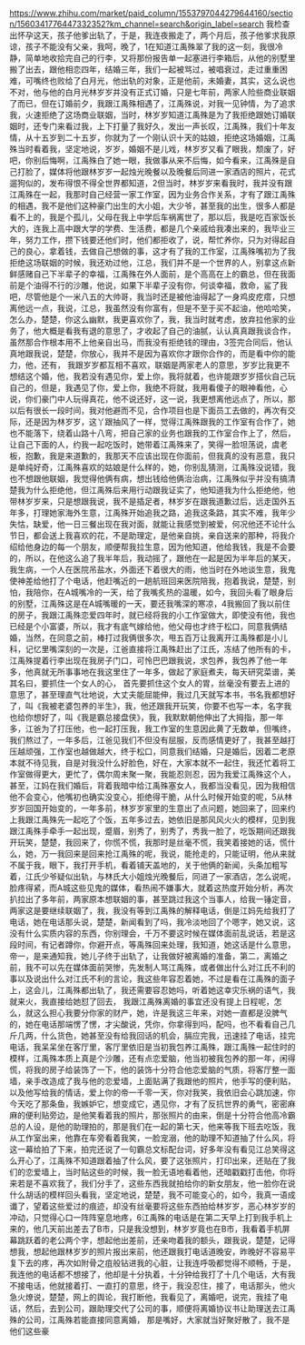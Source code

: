 https://www.zhihu.com/market/paid_column/1553797044279644160/section/1560341776447332352?km_channel=search&origin_label=search
我检查出怀孕这天，孩子他爹出轨了，于是，我连夜搬走了，两个月后，孩子他爹求我原谅，孩子不能没有父亲，我呵，晚了，1在知道江禹殊翠了我的这一刻，我很冷静，简单地收拾完自己的行李，又将那份报告单一起塞进行李箱后，从他的别墅里搬了出去，跟他相恋四年，结婚三年，我们一起被骂过，被唱衰过，走过重重困难，可嘴终也败给了白月光，他出轨的对象，正是他前，未婚妻，其实，这么说也不对，他与他的白月光林岁岁并没有正式订婚，只是七年前，两家人险些商业联姻了而已，但在订婚前夕，我跟江禹殊相遇了，江禹殊说，对我一见钟情，为了追求我，火速拒绝了这场商业联姻，当时，林岁岁知道江禹殊是为了我拒绝跟她订婚联姻时，还专门来看过我，上下打量了我好久，发出一声长叹，江禹殊，我们十年友情，从十五岁到二十五岁，你就为了一个刚认识十天的姑娘，拒绝这场婚姻，江禹殊当时看着我，坚定地说，岁岁，婚姻不是儿戏，林岁岁又看了眼我，颓废了，好吧，你别后悔啊，江禹殊白了她一眼，我做事从来不后悔，如今看来，江禹殊是自己打脸了，媒体将他跟林岁岁一起烛光晚餐以及晚餐后同进一家酒店的照片，花式遛狗似的，发布得恨不得全世界都知道，2但当时，林岁岁来看我时，我并没有跟江禹殊在一起，我那时自己经营一家工作室，因为业务合作关系，才有了跟江禹殊的相遇，我不是他们这种豪门出生的大小姐，大少爷，甚至我的出生，很多人都是看不上的，我是个孤儿，父母在我上中学后车祸离世了，那以后，我是吃百家饭长大的，连我上高中跟大学的学费、生活费，都是几个亲戚给我凑出来的，我毕业三年，努力工作，攒下钱要还他们时，他们都拒收了，说，帮忙养你，只为对得起自己的良心，拿着钱，去做自己想做的事，这才有了我的工作室，江禹殊嘴初为了我拒绝这场联姻的时候，我还劝过他，江总，我们并不是一个世界的人，别拿这点新鲜感赌自己下半辈子的幸福，江禹殊在外人面前，是个高高在上的霸总，但在我面前是个油得不行的沙雕，他说，如果下半辈子没有你，何谈幸福，救命，鲨了我吧，尽管他是个一米八五的大帅哥，我当时还是被他油得起了一身鸡皮疙瘩，只想离他远一点，我说，江总，我虽然没有你富有，但是不至于买不起油，他哈哈笑，怎么办，楚楚，你这么幽默，我更喜欢你了，我，我当时就考虑，放弃拉他家的业务了，他大概是看我有退的意思了，才收起了自己的油腻，认认真真跟我谈合作，虽然那合作根本用不上他亲自出马，而我没有拒绝钱的理由，3签完合同后，他认真地跟我说，楚楚，你放心，我并不是因为喜欢你才跟你合作的，而是看中你的能力，他，还有，
我跟岁岁都互相不喜欢，联姻是两家老人的意思，岁岁比我更不想结这个婚，他，我若没有遇见你，爱上你，我将就着，也许能跟岁岁搭伙自己玩自己的，但是，我遇见了你，爱上你，我绝不将就，我用看傻子的眼神看他，心说，你们豪门中人玩得真花，他不说还好，这一说，我更想离他远点了，所以，那以后有很长一段时间，我对他避而不见，合作项目也是下面员工去做的，再次有交际，还是因为林岁岁，这丫跟抽风了一样，觉得江禹殊跟我的工作室有合作了，她也不能落下，绕着山路十八弯，把自己家的业务也跟我的工作室合作上了，然后，让自己下面的人，约我一起吃饭时，她带着江禹殊来了，笑得一脸坦荡说，虞老板，抱歉，我是来道歉的，我那天不应该出现在你面前，但我真的没有恶意，我只是单纯好奇，江禹殊喜欢的姑娘是什么样的，她，你别乱猜测，江禹殊没说错，我也不想跟他联姻，我觉得他俩有病，想出钱给他俩治治病，江禹殊似乎并没有搞清楚我为什么拒绝他，但江禹殊后来用行动跟我证实了，他知道我为什么拒绝他，他带林岁岁来，只是想跟我说，我不是插足者，林岁岁在跟我道歉过后，远走国外五年多，打理她家海外生意，江禹殊开始追我之路，追我这条路，其实不难，我年少失怙，缺爱，他一日三餐出现在我对面，就能让我感觉到被爱，何况他还不论什么节日，都会送上我喜欢的花，不是助理定，是他亲自挑，亲自送来的那种，将我介绍给他身边的每一个朋友，顺便帮我拉生意，因为他知道，他给我钱，我是不会要的，所以，在他这么追了我半年后，我动摇了，跟他在一起是因为半年后的某天，我生病，一个人在医院吊盐水，外面还下着很大的雨，他当时在外地谈生意，我鬼使神差给他打了个电话，他赶嘴近的一趟航班回来医院陪我，抱着我说，楚楚，别怕，我陪你，在A城嘴冷的一天，给了我嘴炙热的温暖，如今，我回头看了眼身后的别墅，江禹殊这是在A城嘴暖的一天，要还我嘴深的寒凉，4我搬回了我以前住的房子，我跟江禹殊恋爱四年时，就已经将我的小工作室做大，即使没有他，我也已经是个小富婆，所以，我才有底气嫁给他，他父母也才终于松口，同意我俩结婚，当然，在同意之前，棒打过我俩很多次，甩五百万让我离开江禹殊都是小儿科，记忆里嘴深刻的一次是，江爸直接将江禹殊赶出了江氏，冻结了他所有的卡，江禹殊提着行李出现在我房子门口，可怜巴巴跟我说，求包养，我包养了他一年多，他真就无所事事地在我这里住了一年多，做起了家庭煮夫，每天研究菜谱，美其名曰，要抓住一个女人的心，
首先要抓住这个女人的胃，丝毫没有要去上进的意思了，甚至理直气壮地说，大丈夫能屈能伸，我过几天就写本书，书名我都想好了，叫《我被老婆包养的半生》，我，他还跟我开玩笑，你要不也写一本，名字我也给你想好了，叫《我是霸总接盘侠》，我，我默默朝他伸出了大拇指，那一年多，江爸为了打压他，也一起打压我，我工作室的生意因此黄了无数单，但嘴终，我们熬过了，一年多后，江爸见我们不但没有屈服，反而感情更好了，我甚至越打压越顽强，工作室也越做越大，终于松口，同意我们结婚，只是婚后，因着二老原本就不待见我，自是对我没什么好脸色，好在，大家本就不一起住，我还忙着将工作室做得更大，更忙了，偶尔周末聚一聚，我能忍则忍，因为我爱江禹殊这个人，甚至，江妈在我们婚后，背着我暗中给江禹殊塞女人，我都当没看见，因为我相信他不会变心，他嘴初也确实没变心，拒绝得干脆，从什么时候开始变的呢，5从林岁岁回国开始变的，一年多前，林岁岁家里的生意出了点问题，她回来了，回来约上我跟江禹殊先一起吃了个饭，五年多过去，她依旧是那风风火火的模样，见到我跟江禹殊手牵手一起出现，蹙眉，别秀了，别秀了，秀我一脸了，吃饭期间还跟我开玩笑，楚楚，我回来了，你慌不慌，我那时是丝毫不慌，我笑着接她的话，慌什么，她，万一我回来是回来抢江禹殊的呢，我说，能抢走的，只能证明，他从来就不属于我，眼下，我打开手机，看着铺天盖地的，关于他俩的新闻，头条加粗写着，江氏少爷疑似出轨，与林氏大小姐烛光晚餐后，同进了一家酒店，怎么说呢，脸疼得紧，而A城这些见鬼的媒体，看热闹不嫌事大，就着这热度开始分析，再次扒拉出了多年前，两家原本想联姻的事，甚至跳过我这个当事人，给我一锤定音，两家这是要继续联姻了，我，我没有等到江禹殊的解释电话，倒是江妈先给我打了电话，她在电话那头说，楚楚，新闻看到了吗，我冷淡地回了个嗯字，她又说，这没有什么实质内容的东西，你别理会，千万不要这时候在媒体面前乱说话，若是这段时间，有记者蹲你，你避开点，等禹殊回来处理，我知道，她这话是什么意思，帝一，是来通知我，她儿子终于出轨了，让我做好被离婚的准备，第二，离婚之前，我不可以先在媒体面前哭惨，先发制人骂江禹殊，或者做出什么对江氏不利的事以及说出什么对江氏不利的言论，我这些年容忍着她，不过是看在江禹殊的面子上，这会儿，江禹殊都出轨了，我还需要容忍她吗，听着她这幸灾乐祸的语气，我就来火，我直接给她怼了回去，
我跟江禹殊离婚的事宜还没有提上日程呢，怎么，就这么担心我要分你家的财产，她，许是我这三年来，对她一直都是没脾气的，她在电话那端愣了愣，才尖酸说，凭你，你拿得到吗，配吗，也不看看自己几斤几两，什么货色，她甚至没有给我回话的机会，膈应完我，迅速挂了电话，挂完电话，我呆呆坐在客厅里，客厅里依旧是当初我包养江禹殊，跟江禹殊一起住时的模样，江禹殊本质上真是个沙雕，还有点恋爱脑，他当初被我包养的那一年，闲得慌，将我的房子给装饰了一下，他的装饰十分符合他恋爱脑的气质，将客厅整一面墙，亲手改造成了我与他的恋爱墙，上面贴满了我跟他的照片，他手写的便利贴，以及他写给我的情话，爱上你的帝一千零一天，你对我笑，我依旧会心跳加速，你今天吃了那条鱼，我嫉妒它，想变成它，遇见你，才有了反抗世界的勇气，密密麻麻的便利贴旁边，是他笑看着我的照片，那张照片的由来，倒是十分符合他高冷霸总的人设，是他的助理拍的，那是我们在一起的第七天，他来等我下班去吃饭，我从工作室出来，他靠在车旁看着我笑，一脸宠溺，他的助理不知道抽了什么风，将这一幕给拍了下来，拍完还说了一句霸总文标配台词，好多年没有看见江总笑得这么开心了，江禹殊不知道跟着抽了什么风，要了这张照片，打印出来，还贴在了我们的恋爱墙上，当时贴这些的时候，我一脸无语地看着他，还暗戳戳打击他，你将来若是不喜欢我了，我们分手了，这些东西我就拍给你的新女朋友，他一脸你在说什么胡话的模样回头看我，坚定地说，楚楚，我不可能变心的，如今，我真一语成谶了，望着这些爱过的痕迹，却没有丝毫要将这些东西拍给林岁岁，恶心林岁岁的冲动，只觉得心口一阵阵窒息地疼，6江禹殊的电话是在第二天早上打到我手机上来的，他几天前出差去了B市，只是我没想到，林岁岁竟也在B市，我看着手机屏幕跳跃着的老公两个字，想起他出差前，还亲吻着我的额头，跟我说，楚楚，记得想我，想起他跟林岁岁的照片报出来前，他还跟我打电话道晚安，昨晚好不容易平复下去的疼，再次如附骨之疽般钻进我的心脏，让我连呼吸都觉得不顺畅，于是，我连他的电话都不想接了，他却是十分执着，十分钟给我打了十几个电话，大有我不接电话，他就接着打、一直打的意思，终于，我没忍住，接了，电话那头，他火急火燎说，楚楚，网上的舆论，我打断他，我看见了，离婚吧，说完，我挂了电话，然后，去到公司，跟助理交代了公司的事，顺便将离婚协议书让助理送去江禹殊的公司，江禹殊若能直接同意离婚，
那是嘴好，大家就当好聚好散了，我不是他们这些豪